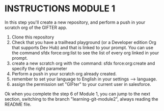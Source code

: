 # INSTRUCTIONS MODULE 1 
In this step you'll create a new repository, and perform a push in your scratch org of the GIFTER app.

1) Clone this repository
2) Check that you have a trailhead playground (or a Developer edition Org that supports Dev Hub) and that is linked to your prompt. You can use the command sfdx force:org:list to see the list of every org linked in your prompt.
3) create a new scratch org with the command: sfdx force:org:create and specify the right parameter
4) Perform a push in your scratch org already created.
5) remember to set your language to English in your settings --> language.
6) assign the permission set "GIFter" to your current user in salesforce.

Ok when you complete the step 6 of Module 1, you can jump to the next section, switching to the branch "learning-git-module2", always reading the README file.
